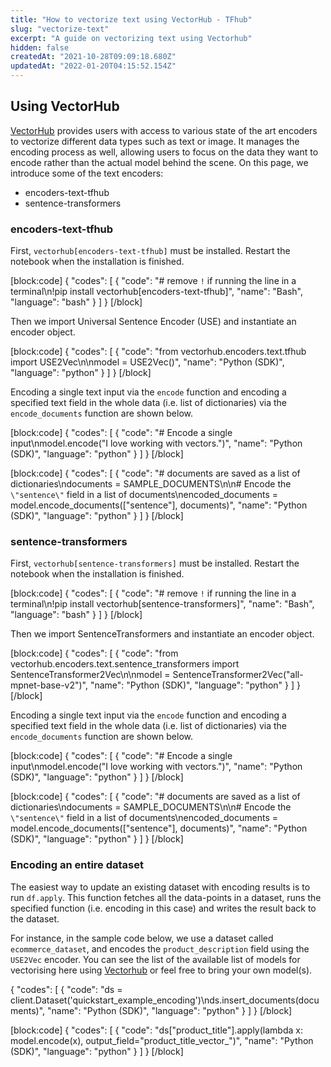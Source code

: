 ```yaml
---
title: "How to vectorize text using VectorHub - TFhub"
slug: "vectorize-text"
excerpt: "A guide on vectorizing text using Vectorhub"
hidden: false
createdAt: "2021-10-28T09:09:18.680Z"
updatedAt: "2022-01-20T04:15:52.154Z"
---
```

## Using VectorHub

[VectorHub](https://github.com/RelevanceAI/vectorhub) provides users with access to various state of the art encoders to vectorize different data types such as text or image. It manages the encoding process as well, allowing users to focus on the data they want to encode rather than the actual model behind the scene.
On this page, we introduce some of the text encoders:
* encoders-text-tfhub
* sentence-transformers

### encoders-text-tfhub
First, `vectorhub[encoders-text-tfhub]` must be installed. Restart the notebook when the installation is finished.

[block:code]
{
  "codes": [
    {
      "code": "# remove `!` if running the line in a terminal\n!pip install vectorhub[encoders-text-tfhub]",
      "name": "Bash",
      "language": "bash"
    }
  ]
}
[/block]

Then we import Universal Sentence Encoder (USE) and instantiate an encoder object.

[block:code]
{
  "codes": [
    {
      "code": "from vectorhub.encoders.text.tfhub import USE2Vec\n\nmodel = USE2Vec()",
      "name": "Python (SDK)",
      "language": "python"
    }
  ]
}
[/block]

Encoding a single text input via the `encode` function and encoding a specified text field in the whole data (i.e. list of dictionaries) via the `encode_documents` function are shown below.

[block:code]
{
  "codes": [
    {
      "code": "# Encode a single input\nmodel.encode(\"I love working with vectors.\")",
      "name": "Python (SDK)",
      "language": "python"
    }
  ]
}
[/block]

[block:code]
{
  "codes": [
    {
      "code": "# documents are saved as a list of dictionaries\ndocuments = SAMPLE_DOCUMENTS\n\n# Encode the `\"sentence\"` field in a list of documents\nencoded_documents = model.encode_documents([\"sentence\"], documents)",
      "name": "Python (SDK)",
      "language": "python"
    }
  ]
}
[/block]


### sentence-transformers
First, `vectorhub[sentence-transformers]` must be installed. Restart the notebook when the installation is finished.

[block:code]
{
  "codes": [
    {
      "code": "# remove `!` if running the line in a terminal\n!pip install vectorhub[sentence-transformers]",
      "name": "Bash",
      "language": "bash"
    }
  ]
}
[/block]

Then we import SentenceTransformers and instantiate an encoder object.

[block:code]
{
  "codes": [
    {
      "code": "from vectorhub.encoders.text.sentence_transformers import SentenceTransformer2Vec\n\nmodel = SentenceTransformer2Vec(\"all-mpnet-base-v2\")",
      "name": "Python (SDK)",
      "language": "python"
    }
  ]
}
[/block]

Encoding a single text input via the `encode` function and encoding a specified text field in the whole data (i.e. list of dictionaries) via the `encode_documents` function are shown below.

[block:code]
{
  "codes": [
    {
      "code": "# Encode a single input\nmodel.encode(\"I love working with vectors.\")",
      "name": "Python (SDK)",
      "language": "python"
    }
  ]
}
[/block]

[block:code]
{
  "codes": [
    {
      "code": "# documents are saved as a list of dictionaries\ndocuments = SAMPLE_DOCUMENTS\n\n# Encode the `\"sentence\"` field in a list of documents\nencoded_documents = model.encode_documents([\"sentence\"], documents)",
      "name": "Python (SDK)",
      "language": "python"
    }
  ]
}
[/block]


### Encoding an entire dataset

The easiest way to update an existing dataset with encoding results is to run `df.apply`. This function fetches all the data-points in a dataset, runs the specified function (i.e. encoding in this case) and writes the result back to the dataset.

For instance, in the sample code below, we use a dataset called `ecommerce_dataset`, and encodes the `product_description` field using the `USE2Vec` encoder.
You can see the list of the available list of models for vectorising here using [Vectorhub](https://github.com/RelevanceAI/vectorhub) or feel free to bring your own model(s).


{
  "codes": [
    {
      "code": "ds = client.Dataset('quickstart_example_encoding')\nds.insert_documents(documents)",
      "name": "Python (SDK)",
      "language": "python"
    }
  ]
}
[/block]

[block:code]
{
  "codes": [
    {
      "code": "ds[\"product_title\"].apply(lambda x: model.encode(x), output_field=\"product_title_vector_\")",
      "name": "Python (SDK)",
      "language": "python"
    }
  ]
}
[/block]

